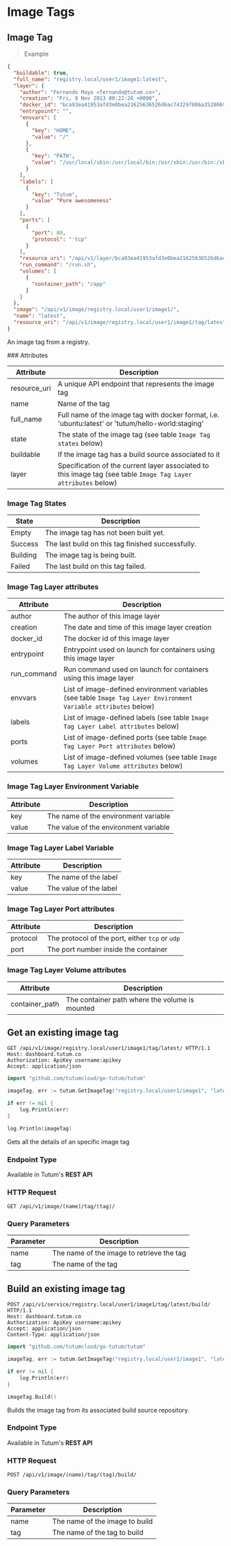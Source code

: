 # Image Tags

## Image Tag

> Example

```json
{
  "buildable": true,
  "full_name": "registry.local/user1/image1:latest",
  "layer": {
    "author": "Fernando Mayo <fernando@tutum.co>",
    "creation": "Fri, 8 Nov 2013 00:22:26 +0000",
    "docker_id": "bca93ea41953afd3e0bea21625636526d6ac743297886a3520069544a00e3a70",
    "entrypoint": "",
    "envvars": [
      {
        "key": "HOME",
        "value": "/"
      },
      {
        "key": "PATH",
        "value": "/usr/local/sbin:/usr/local/bin:/usr/sbin:/usr/bin:/sbin:/bin"
      }
    ],
    "labels": [
      {
        "key": "Tutum",
        "value" "Pure awesomeness"
      }
    ],
    "ports": [
      {
        "port": 80,
        "protocol": "'tcp"
      }
    ],
    "resource_uri": "/api/v1/layer/bca93ea41953afd3e0bea21625636526d6ac743297886a3520069544a00e3a70/",
    "run_command": "/run.sh",
    "volumes": [
      {
        "container_path": "/app"
      }
    ]
  },
  "image": "/api/v1/image/registry.local/user1/image1/",
  "name": "latest",
  "resource_uri": "/api/v1/image/registry.local/user1/image1/tag/latest/"
}
```

An image tag from a registry.

### Attributes

Attribute | Description
--------- | -----------
resource_uri | A unique API endpoint that represents the image tag
name | Name of the tag
full_name | Full name of the image tag with docker format, i.e. 'ubuntu:latest' or 'tutum/hello-world:staging'
state | The state of the image tag (see table `Image Tag states` below)
buildable | If the image tag has a build source associated to it
layer | Specification of the current layer associated to this image tag (see table `Image Tag Layer attributes` below)


### Image Tag States

State | Description
----- | -----------
Empty | The image tag has not been built yet.
Success | The last build on this tag finished successfully.
Building | The image tag is being built.
Failed | The last build on this tag failed.


### Image Tag Layer attributes

Attribute | Description
--------- | -----------
author | The author of this image layer
creation | The date and time of this image layer creation
docker_id | The docker id of this image layer
entrypoint | Entrypoint used on launch for containers using this image layer
run_command | Run command used on launch for containers using this image layer
envvars | List of image-defined environment variables (see table `Image Tag Layer Environment Variable attributes` below)
labels | List of image-defined labels (see table `Image Tag Layer Label attributes` below)
ports | List of image-defined ports (see table `Image Tag Layer Port attributes` below)
volumes | List of image-defined volumes (see table `Image Tag Layer Volume attributes` below)


### Image Tag Layer Environment Variable

Attribute | Description
--------- | -----------
key | The name of the environment variable
value | The value of the environment variable


### Image Tag Layer Label Variable

Attribute | Description
--------- | -----------
key | The name of the label
value | The value of the label


### Image Tag Layer Port attributes

Attribute | Description
--------- | -----------
protocol | The protocol of the port, either `tcp` or `udp`
port | The port number inside the container


### Image Tag Layer Volume attributes

Attribute | Description
--------- | -----------
container_path | The container path where the volume is mounted


## Get an existing image tag

```http
GET /api/v1/image/registry.local/user1/image1/tag/latest/ HTTP/1.1
Host: dashboard.tutum.co
Authorization: ApiKey username:apikey
Accept: application/json
```

```go
import "github.com/tutumcloud/go-tutum/tutum"

imageTag, err := tutum.GetImageTag("registry.local/user1/image1", "latest")

if err != nil {
	log.Println(err)
}

log.Println(imageTag)
```

Gets all the details of an specific image tag

### Endpoint Type

Available in Tutum's **REST API**

### HTTP Request

`GET /api/v1/image/(name)/tag/(tag)/`

### Query Parameters

Parameter | Description
--------- | -----------
name | The name of the image to retrieve the tag
tag | The name of the tag


## Build an existing image tag

```http
POST /api/v1/service/registry.local/user1/image1/tag/latest/build/ HTTP/1.1
Host: dashboard.tutum.co
Authorization: ApiKey username:apikey
Accept: application/json
Content-Type: application/json

```

```go
import "github.com/tutumcloud/go-tutum/tutum"

imageTag, err := tutum.GetImageTag("registry.local/user1/image1", "latest")

if err != nil {
	log.Println(err)
}

imageTag.Build()
```

Builds the image tag from its associated build source repository.

### Endpoint Type

Available in Tutum's **REST API**

### HTTP Request

`POST /api/v1/image/(name)/tag/(tag)/build/`

### Query Parameters

Parameter | Description
--------- | -----------
name | The name of the image to build
tag | The name of the tag to build
